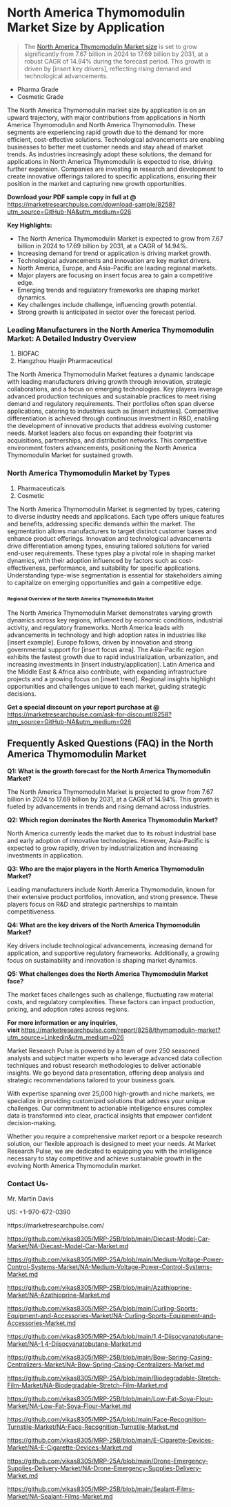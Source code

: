 <h1>North America Thymomodulin Market&nbsp;Size by Application</h1><blockquote><p>The <a href="https://marketresearchpulse.com/download-sample/8258?utm_source=GitHub-NA&amp;utm_medium=026">North America Thymomodulin Market size</a> is set to grow significantly from 7.67 billion in 2024 to 17.69 billion by 2031, at a robust CAGR of 14.94% during the forecast period. This growth is driven by [insert key drivers], reflecting rising demand and technological advancements.</p></blockquote><ul><li>Pharma Grade<li> Cosmetic Grade</li></ul><p>The North America Thymomodulin market size by application is on an upward trajectory, with major contributions from applications in North America Thymomodulin and North America Thymomodulin. These segments are experiencing rapid growth due to the demand for more efficient, cost-effective solutions. Technological advancements are enabling businesses to better meet customer needs and stay ahead of market trends. As industries increasingly adopt these solutions, the demand for applications in North America Thymomodulin is expected to rise, driving further expansion. Companies are investing in research and development to create innovative offerings tailored to specific applications, ensuring their position in the market and capturing new growth opportunities.</p><p><strong>Download your PDF sample copy in full at @ </strong><a href="https://marketresearchpulse.com/download-sample/8258?utm_source=GitHub-NA&amp;utm_medium=026">https://marketresearchpulse.com/download-sample/8258?utm_source=GitHub-NA&amp;utm_medium=026</a></p><p><strong>Key Highlights: </strong></p><ul><li>The North America Thymomodulin Market is expected to grow from 7.67 billion in 2024 to 17.69 billion by 2031, at a CAGR of 14.94%.</li><li>Increasing demand for trend or application is driving market growth.</li><li>Technological advancements and innovation are key market drivers.</li><li>North America, Europe, and Asia-Pacific are leading regional markets.</li><li>Major players are focusing on insert focus area to gain a competitive edge.</li><li>Emerging trends and regulatory frameworks are shaping market dynamics.</li><li>Key challenges include challenge, influencing growth potential.</li><li>Strong growth is anticipated in sector over the forecast period.</li></ul><h3>Leading Manufacturers in the North America Thymomodulin Market: A Detailed Industry Overview</h3><ol><li>BIOFAC</li><li>Hangzhou Huajin Pharmaceutical</li></ol><div class="flex max-w-full flex-col flex-grow"><div class="min-h-8 text-message flex w-full flex-col items-end gap-2 whitespace-normal break-words [.text-message+&amp;]:mt-5" dir="auto" data-message-author-role="assistant" data-message-id="fd8432e4-4910-450d-b182-61b7bfb0a01f" data-message-model-slug="gpt-4o"><div class="flex w-full flex-col gap-1 empty:hidden first:pt-[3px]"><div class="markdown prose w-full break-words dark:prose-invert light"><p>The North America Thymomodulin Market features a dynamic landscape with leading manufacturers driving growth through innovation, strategic collaborations, and a focus on emerging technologies. Key players leverage advanced production techniques and sustainable practices to meet rising demand and regulatory requirements. Their portfolios often span diverse applications, catering to industries such as [insert industries]. Competitive differentiation is achieved through continuous investment in R&amp;D, enabling the development of innovative products that address evolving customer needs. Market leaders also focus on expanding their footprint via acquisitions, partnerships, and distribution networks. This competitive environment fosters advancements, positioning the North America Thymomodulin Market for sustained growth.</p></div></div></div></div><h3>North America Thymomodulin Market by Types</h3><ol><li>Pharmaceuticals<li> Cosmetic</li></ol><div class="flex max-w-full flex-col flex-grow"><div class="min-h-8 text-message flex w-full flex-col items-end gap-2 whitespace-normal break-words [.text-message+&amp;]:mt-5" dir="auto" data-message-author-role="assistant" data-message-id="084470be-0bb7-4664-bddf-5156b4f41249" data-message-model-slug="gpt-4o-mini"><div class="flex w-full flex-col gap-1 empty:hidden first:pt-[3px]"><div class="markdown prose w-full break-words dark:prose-invert light"><p>The North America Thymomodulin Market is segmented by types, catering to diverse industry needs and applications. Each type offers unique features and benefits, addressing specific demands within the market. The segmentation allows manufacturers to target distinct customer bases and enhance product offerings. Innovation and technological advancements drive differentiation among types, ensuring tailored solutions for varied end-user requirements. These types play a pivotal role in shaping market dynamics, with their adoption influenced by factors such as cost-effectiveness, performance, and suitability for specific applications. Understanding type-wise segmentation is essential for stakeholders aiming to capitalize on emerging opportunities and gain a competitive edge.</p></div></div></div></div><h3><span style="font-size: 11px;">Regional Overview of the North America Thymomodulin Market</span></h3><div class="flex max-w-full flex-col flex-grow"><div class="min-h-8 text-message flex w-full flex-col items-end gap-2 whitespace-normal break-words [.text-message+&amp;]:mt-5" dir="auto" data-message-author-role="assistant" data-message-id="e9038762-ce64-4e30-91c9-9bd413514231" data-message-model-slug="gpt-4o-mini"><div class="flex w-full flex-col gap-1 empty:hidden first:pt-[3px]"><div class="markdown prose w-full break-words dark:prose-invert light"><p>The North America Thymomodulin Market demonstrates varying growth dynamics across key regions, influenced by economic conditions, industrial activity, and regulatory frameworks. North America leads with advancements in technology and high adoption rates in industries like [insert example]. Europe follows, driven by innovation and strong governmental support for [insert focus area]. The Asia-Pacific region exhibits the fastest growth due to rapid industrialization, urbanization, and increasing investments in [insert industry/application]. Latin America and the Middle East &amp; Africa also contribute, with expanding infrastructure projects and a growing focus on [insert trend]. Regional insights highlight opportunities and challenges unique to each market, guiding strategic decisions.</p></div></div></div></div><p><strong>Get a special discount on your report purchase at @ </strong><a href="https://marketresearchpulse.com/ask-for-discount/8258?utm_source=GitHub-NA&amp;utm_medium=026">https://marketresearchpulse.com/ask-for-discount/8258?utm_source=GitHub-NA&amp;utm_medium=026</a></p><h2>Frequently Asked Questions (FAQ) in the North America Thymomodulin Market</h2><p><strong>Q1: What is the growth forecast for the North America Thymomodulin Market?</strong></p><p>The North America Thymomodulin Market is projected to grow from 7.67 billion in 2024 to 17.69 billion by 2031, at a CAGR of 14.94%. This growth is fueled by advancements in trends and rising demand across industries.</p><p><strong>Q2: Which region dominates the North America Thymomodulin Market?</strong></p><p>North America currently leads the market due to its robust industrial base and early adoption of innovative technologies. However, Asia-Pacific is expected to grow rapidly, driven by industrialization and increasing investments in application.</p><p><strong>Q3: Who are the major players in the North America Thymomodulin Market?</strong></p><p>Leading manufacturers include North America Thymomodulin, known for their extensive product portfolios, innovation, and strong presence. These players focus on R&amp;D and strategic partnerships to maintain competitiveness.</p><p><strong>Q4: What are the key drivers of the North America Thymomodulin Market?</strong></p><p>Key drivers include technological advancements, increasing demand for application, and supportive regulatory frameworks. Additionally, a growing focus on sustainability and innovation is shaping market dynamics.</p><p><strong>Q5: What challenges does the North America Thymomodulin Market face?</strong></p><p>The market faces challenges such as challenge, fluctuating raw material costs, and regulatory complexities. These factors can impact production, pricing, and adoption rates across regions.</p><p><strong>For more information or any inquiries, visit&nbsp;</strong><a href="https://marketresearchpulse.com/report/8258/thymomodulin-market?utm_source=Linkedin&utm_medium=026">https://marketresearchpulse.com/report/8258/thymomodulin-market?utm_source=Linkedin&utm_medium=026</a></p><p>Market Research Pulse is powered by a team of over 250 seasoned analysts and subject matter experts who leverage advanced data collection techniques and robust research methodologies to deliver actionable insights. We go beyond data presentation, offering deep analysis and strategic recommendations tailored to your business goals.</p><p>With expertise spanning over 25,000 high-growth and niche markets, we specialize in providing customized solutions that address your unique challenges. Our commitment to actionable intelligence ensures complex data is transformed into clear, practical insights that empower confident decision-making.</p><p>Whether you require a comprehensive market report or a bespoke research solution, our flexible approach is designed to meet your needs. At Market Research Pulse, we are dedicated to equipping you with the intelligence necessary to stay competitive and achieve sustainable growth in the evolving North America Thymomodulin market.</p><h3><strong>Contact Us-</strong></h3><p>Mr. Martin Davis</p><p>US: +1-970-672-0390</p><p>https://marketresearchpulse.com/</p><p><a href="https://github.com/vikas8305/MRP-25B/blob/main/Diecast-Model-Car-Market/NA-Diecast-Model-Car-Market.md">https://github.com/vikas8305/MRP-25B/blob/main/Diecast-Model-Car-Market/NA-Diecast-Model-Car-Market.md</a></p><p><a href="https://github.com/vikas8305/MRP-25A/blob/main/Medium-Voltage-Power-Control-Systems-Market/NA-Medium-Voltage-Power-Control-Systems-Market.md">https://github.com/vikas8305/MRP-25A/blob/main/Medium-Voltage-Power-Control-Systems-Market/NA-Medium-Voltage-Power-Control-Systems-Market.md</a></p><p><a href="https://github.com/vikas8305/MRP-25B/blob/main/Azathioprine-Market/NA-Azathioprine-Market.md">https://github.com/vikas8305/MRP-25B/blob/main/Azathioprine-Market/NA-Azathioprine-Market.md</a></p><p><a href="https://github.com/vikas8305/MRP-25A/blob/main/Curling-Sports-Equipment-and-Accessories-Market/NA-Curling-Sports-Equipment-and-Accessories-Market.md">https://github.com/vikas8305/MRP-25A/blob/main/Curling-Sports-Equipment-and-Accessories-Market/NA-Curling-Sports-Equipment-and-Accessories-Market.md</a></p><p><a href="https://github.com/vikas8305/MRP-25A/blob/main/1,4-Diisocyanatobutane-Market/NA-1,4-Diisocyanatobutane-Market.md">https://github.com/vikas8305/MRP-25A/blob/main/1,4-Diisocyanatobutane-Market/NA-1,4-Diisocyanatobutane-Market.md</a></p><p><a href="https://github.com/vikas8305/MRP-25B/blob/main/Bow-Spring-Casing-Centralizers-Market/NA-Bow-Spring-Casing-Centralizers-Market.md">https://github.com/vikas8305/MRP-25B/blob/main/Bow-Spring-Casing-Centralizers-Market/NA-Bow-Spring-Casing-Centralizers-Market.md</a></p><p><a href="https://github.com/vikas8305/MRP-25A/blob/main/Biodegradable-Stretch-Film-Market/NA-Biodegradable-Stretch-Film-Market.md">https://github.com/vikas8305/MRP-25A/blob/main/Biodegradable-Stretch-Film-Market/NA-Biodegradable-Stretch-Film-Market.md</a></p><p><a href="https://github.com/vikas8305/MRP-25B/blob/main/Low-Fat-Soya-Flour-Market/NA-Low-Fat-Soya-Flour-Market.md">https://github.com/vikas8305/MRP-25B/blob/main/Low-Fat-Soya-Flour-Market/NA-Low-Fat-Soya-Flour-Market.md</a></p><p><a href="https://github.com/vikas8305/MRP-25A/blob/main/Face-Recognition-Turnstile-Market/NA-Face-Recognition-Turnstile-Market.md">https://github.com/vikas8305/MRP-25A/blob/main/Face-Recognition-Turnstile-Market/NA-Face-Recognition-Turnstile-Market.md</a></p><p><a href="https://github.com/vikas8305/MRP-25B/blob/main/E-Cigarette-Devices-Market/NA-E-Cigarette-Devices-Market.md">https://github.com/vikas8305/MRP-25B/blob/main/E-Cigarette-Devices-Market/NA-E-Cigarette-Devices-Market.md</a></p><p><a href="https://github.com/vikas8305/MRP-25A/blob/main/Drone-Emergency-Supplies-Delivery-Market/NA-Drone-Emergency-Supplies-Delivery-Market.md">https://github.com/vikas8305/MRP-25A/blob/main/Drone-Emergency-Supplies-Delivery-Market/NA-Drone-Emergency-Supplies-Delivery-Market.md</a></p><p><a href="https://github.com/vikas8305/MRP-25B/blob/main/Sealant-Films-Market/NA-Sealant-Films-Market.md">https://github.com/vikas8305/MRP-25B/blob/main/Sealant-Films-Market/NA-Sealant-Films-Market.md</a></p>
